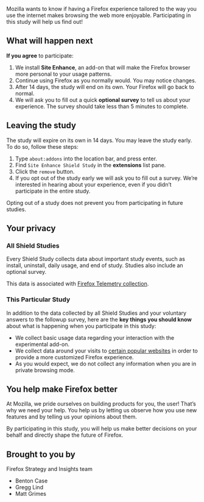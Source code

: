 Mozilla wants to know if having a Firefox experience tailored to the way you use the internet makes browsing the web more enjoyable. Participating in this study will help us find out!

## What will happen next

**If you agree** to participate:

1. We install **Site Enhance**, an add-on that will make the Firefox browser more personal to your usage patterns.
2. Continue using Firefox as you normally would. You may notice changes.
3. After 14 days, the study will end on its own. Your Firefox will go back to normal.
4. We will ask you to fill out a quick **optional survey** to tell us about your experience. The survey should take less than 5 minutes to complete.

## Leaving the study

The study will expire on its own in 14 days.  You may leave the study early.  To do so, follow these steps:

1. Type `about:addons` into the location bar, and press enter.
2. Find `Site Enhance Shield Study` in the **extensions** list pane.
3. Click the `remove` button.
4. If you opt out of the study early we will ask you to fill out a survey. We’re interested in hearing about your experience, even if you didn’t participate in the entire study.

Opting out of a study does not prevent you from participating in future studies.

## Your privacy

### All Shield Studies

Every Shield Study collects data about important study events, such as install, uninstall, daily usage, and end of study. Studies also include an optional survey.

This data is associated with [Firefox Telemetry collection](https://gecko.readthedocs.io/en/latest/toolkit/components/telemetry/telemetry/index.html).

### This Particular Study

In addition to the data collected by all Shield Studies and your voluntary answers to the followup survey, here are the **key things you should know** about what is happening when you participate in this study:

- We collect basic usage data regarding your interaction with the experimental add-on.
- We collect data around your visits to [certain popular websites](https://github.com/mozilla/addon-recommendation-shield-study/blob/master/sites.txt) in order to provide a more customized Firefox experience.
- As you would expect, we do not collect any information when you are in private browsing mode.

## You help make Firefox better

At Mozilla, we pride ourselves on building products for you, the user! That’s why we need your help.  You help us by letting us observe how you use new features and by telling us your opinions about them.

By participating in this study, you will help us make better decisions on your behalf and directly shape the future of Firefox.

## Brought to you by

Firefox Strategy and Insights team
- Benton Case
- Gregg Lind
- Matt Grimes
